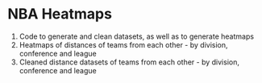 # NBA Heatmaps
1. Code to generate and clean datasets, as well as to generate heatmaps
2. Heatmaps of distances of teams from each other - by division, conference and league
3. Cleaned distance datasets of teams from each other - by division, conference and league

